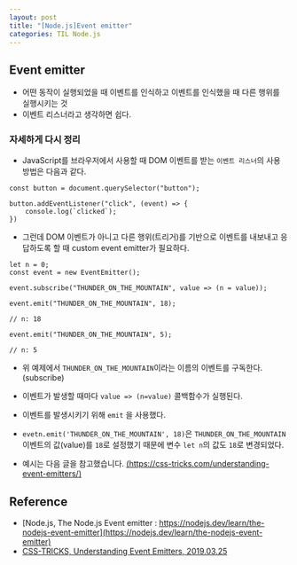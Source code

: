 ```yaml
---
layout: post
title: "[Node.js]Event emitter"
categories: TIL Node.js
---
```


## Event emitter
- 어떤 동작이 실행되었을 때 이벤트를 인식하고 이벤트를 인식했을 때 다른 행위를 실행시키는 것
- 이벤트 리스너라고 생각하면 쉽다.

### 자세하게 다시 정리

- JavaScript를 브라우저에서 사용할 때 DOM 이벤트를 받는 `이벤트 리스너`의 사용 방법은 다음과 같다.

```
const button = document.querySelector("button");

button.addEventListener("click", (event) => {
    console.log(`clicked`);
})
```

- 그런데 DOM 이벤트가 아니고 다른 행위(트리거)를 기반으로 이벤트를 내보내고 응답하도록 할 때 custom event emitter가 필요하다.

```
let n = 0;
const event = new EventEmitter();

event.subscribe("THUNDER_ON_THE_MOUNTAIN", value => (n = value));

event.emit("THUNDER_ON_THE_MOUNTAIN", 18);

// n: 18

event.emit("THUNDER_ON_THE_MOUNTAIN", 5);

// n: 5
```

- 위 예제에서 `THUNDER_ON_THE_MOUNTAIN`이라는 이름의 이벤트를 구독한다. (subscribe)
- 이벤트가 발생할 때마다 `value => (n=value)` 콜백함수가 실행된다.
- 이벤트를 발생시키기 위해 `emit` 을 사용했다.
- `evetn.emit('THUNDER_ON_THE_MOUNTAIN', 18)`은 `THUNDER_ON_THE_MOUNTAIN`이벤트의 값(value)를 `18`로 설정했기 때문에 변수 `let n`의 값도 `18`로 변경되었다.


- 예시는 다음 글을 참고했습니다. [(https://css-tricks.com/understanding-event-emitters/)](https://css-tricks.com/understanding-event-emitters/)

## Reference

- [Node.js, The Node.js Event emitter : https://nodejs.dev/learn/the-nodejs-event-emitter](https://nodejs.dev/learn/the-nodejs-event-emitter)
- [CSS-TRICKS, Understanding Event Emitters, 2019.03.25](https://css-tricks.com/understanding-event-emitters/)